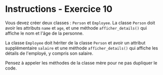 # Instructions - Exercice 10

Vous devez créer deux classes : `Person` et `Employee`. La classe `Person` doit avoir les attributs `name` et `age`, et une méthode `afficher_details()` qui affiche le nom et l'âge de la personne.

La classe `Employee` doit hériter de la classe `Person` et avoir un attribut supplémentaire `salaire` et une méthode `afficher_details()` qui affiche les détails de l'employé, y compris son salaire.

Pensez à appeler les méthodes de la classe mère pour ne pas dupliquer le code.
